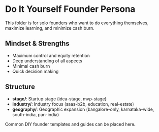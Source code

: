 # Do It Yourself Founder Persona

This folder is for solo founders who want to do everything themselves, maximize learning, and minimize cash burn.

## Mindset & Strengths
- Maximum control and equity retention
- Deep understanding of all aspects
- Minimal cash burn
- Quick decision making

## Structure
- **stage/**: Startup stage (idea-stage, mvp-stage)
- **industry/**: Industry focus (saas-b2b, education, real-estate)
- **geography/**: Geographic expansion (bangalore-only, karnataka-wide, south-india, pan-india)

Common DIY founder templates and guides can be placed here. 